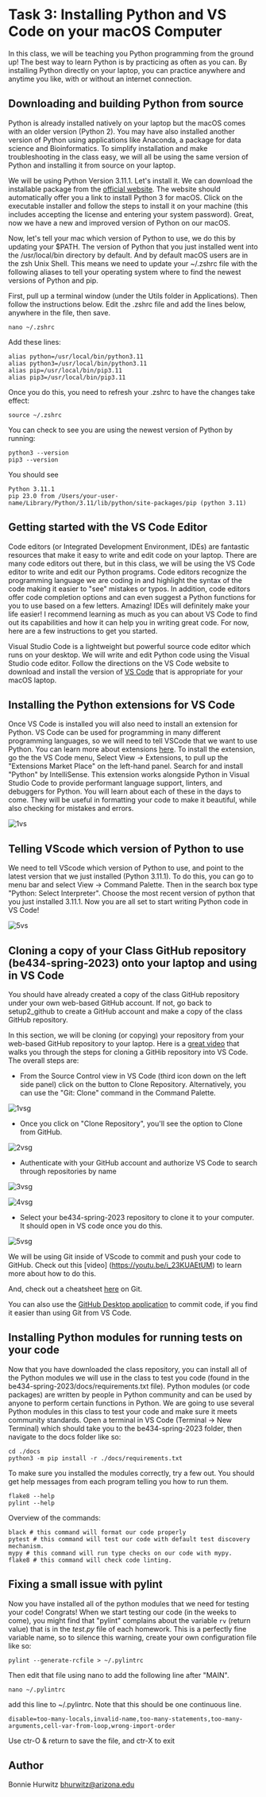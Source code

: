 # Task 3: Installing Python and VS Code on your macOS Computer

In this class, we will be teaching you Python programming from the ground up! The best way to learn Python is by practicing as often as you can. By installing Python directly on your laptop, you can practice anywhere and anytime you like, with or without an internet connection.

## Downloading and building Python from source

Python is already installed natively on your laptop but the macOS comes with an older version (Python 2). You may have also installed another version of Python using applications like Anaconda, a package for data science and Bioinformatics. To simplify installation and make troubleshooting in the class easy, we will all be using the same version of Python and installing it from source on your laptop.

We will be using Python Version 3.11.1. Let's install it. We can download the installable package from the [official website](https://www.python.org/downloads/release/python-3111/). The website should automatically offer you a link to install Python 3 for macOS. Click on the executable installer and follow the steps to install it on your machine (this includes accepting the license and entering your system password). Great, now we have a new and improved version of Python on our macOS. 

Now, let's tell your mac which version of Python to use, we do this by updating your $PATH. The version of Python that you just installed went into the /usr/local/bin directory by default. And by default macOS users are in the zsh Unix Shell. This means we need to update your ~/.zshrc file with the following aliases to tell your operating system where to find the newest versions of Python and pip.

First, pull up a terminal window (under the Utils folder in Applications). Then follow the instructions below. Edit the .zshrc file and add the lines below, anywhere in the file, then save.

```
nano ~/.zshrc
```

Add these lines:
```
alias python=/usr/local/bin/python3.11
alias python3=/usr/local/bin/python3.11
alias pip=/usr/local/bin/pip3.11
alias pip3=/usr/local/bin/pip3.11
```

Once you do this, you need to refresh your .zshrc to have the changes take effect:

```
source ~/.zshrc
```

You can check to see you are using the newest version of Python by running:

```
python3 --version
pip3 --version
```

You should see
```
Python 3.11.1
pip 23.0 from /Users/your-user-name/Library/Python/3.11/lib/python/site-packages/pip (python 3.11)
```

## Getting started with the VS Code Editor

Code editors (or Integrated Development Environment, IDEs) are fantastic resources that make it easy to write and edit code on your laptop. There are many code editors out there, but in this class, we will be using the VS Code editor to write and edit our Python programs. Code editors recognize the programming language we are coding in and highlight the syntax of the code making it easier to "see" mistakes or typos. In addition, code editors offer code completion options and can even suggest a Python functions for you to use based on a few letters. Amazing! IDEs will definitely make your life easier! I recommend learning as much as you can about VS Code to find out its capabilities and how it can help you in writing great code. For now, here are a few instructions to get you started.

Visual Studio Code is a lightweight but powerful source code editor which runs on your desktop. We will write and edit Python code using the Visual Studio code editor. Follow the directions on the VS Code website to download and install the version of [VS Code](https://code.visualstudio.com/) that is appropriate for your macOS laptop.

## Installing the Python extensions for VS Code

Once VS Code is installed you will also need to install an extension for Python. VS Code can be used for programming in many different programming languages, so we will need to tell VSCode that we want to use Python. You can learn more about extensions [here](https://code.visualstudio.com/docs/introvideos/extend). To install the extension, go the the VS Code menu, Select View -> Extensions, to pull up the "Extensions Market Place" on the left-hand panel. Search for and install "Python" by IntelliSense. This extension works alongside Python in Visual Studio Code to provide performant language support, linters, and debuggers for Python. You will learn about each of these in the days to come. They will be useful in formatting your code to make it beautiful, while also checking for mistakes and errors.

![1vs](1_vscode_python.png "Installing the Python extension in VS Code")

## Telling VScode which version of Python to use

We need to tell VScode which version of Python to use, and point to the latest version that we just installed (Python 3.11.1). To do this, you can go to menu bar and select View -> Command Palette. Then in the search box type "Python: Select Interpreter". Choose the most recent version of python that you just installed 3.11.1. Now you are all set to start writing Python code in VS Code!

![5vs](5_vscode_select_python.png "Select Python Interpreter from the command pallete VS Code")

## Cloning a copy of your Class GitHub repository (be434-spring-2023) onto your laptop and using in VS Code

You should have already created a copy of the class GitHub repository under your own web-based GitHub account. If not, go back to setup2_github to create a GitHub account and make a copy of the class GitHub repository. 

In this section, we will be cloning (or copying) your repository from your web-based GitHub repository to your laptop. Here is a [great video](https://www.youtube.com/watch?v=bz1KauFlbQI) that walks you through the steps for cloning a GitHib repository into VS Code. The overall steps are:

* From the Source Control view in VS Code (third icon down on the left side panel) click on the button to Clone Repository. Alternatively, you can use the "Git: Clone" command in the Command Palette.

![1vsg](1_vscode_git_clone.png "Select Clone Repository in the Source Control view in VS Code")

* Once you click on "Clone Repository", you'll see the option to Clone from GitHub. 

![2vsg](2_vscode_git_clone2.png "Select Clone from GitHub")

* Authenticate with your GitHub account and authorize VS Code to search through repositories by name

![3vsg](3_vscode_git_signin.png "Signin to GitHub")

![4vsg](4_vscode_git_authorize.png "Authorize VS Code to use GitHub")

* Select your be434-spring-2023 repository to clone it to your computer. It should open in VS code once you do this.

![5vsg](5_vscode_git_byname.png "Search for your class repository by name GitHub")

We will be using Git inside of VScode to commit and push your code to GitHub. Check out this [video] (https://youtu.be/i_23KUAEtUM) to learn more about how to do this.

And, check out a cheatsheet [here](https://training.github.com/downloads/github-git-cheat-sheet.pdf) on Git.

You can also use the [GitHub Desktop application](https://desktop.github.com/) to commit code, if you find it easier than using Git from VS Code.

## Installing Python modules for running tests on your code

Now that you have downloaded the class repository, you can install all of the Python modules we will use in the class to test you code (found in the be434-spring-2023/docs/requirements.txt file). Python modules (or code packages) are written by people in Python community and can be used by anyone to perform certain functions in Python. We are going to use several Python modules in this class to test your code and make sure it meets community standards. Open a terminal in VS Code (Terminal -> New Terminal) which should take you to the be434-spring-2023 folder, then navigate to the docs folder like so:

```
cd ./docs
python3 -m pip install -r ./docs/requirements.txt
```

To make sure you installed the modules correctly, try a few out. You should get help messages from each program telling you how to run them.

```
flake8 --help
pylint --help
```

Overview of the commands:

```
black # this command will format our code properly
pytest # this command will test our code with default test discovery mechanism.
mypy # this command will run type checks on our code with mypy.
flake8 # this command will check code linting.
```

## Fixing a small issue with pylint

Now you have installed all of the python modules that we need for testing your code! Congrats! When we start testing our code (in the weeks to come), you might find that "pylint" complains about the variable `rv` (return value) that is in the _test.py_ file of each homework. This is a perfectly fine variable name, so to silence this warning, create your own configuration file like so:

```
pylint --generate-rcfile > ~/.pylintrc
```

Then edit that file using nano to add the following line after "MAIN".

```
nano ~/.pylintrc
```

add this line to ~/.pylintrc. Note that this should be one continuous line.

```
disable=too-many-locals,invalid-name,too-many-statements,too-many-arguments,cell-var-from-loop,wrong-import-order
``` 

Use ctr-O & return to save the file, and ctr-X to exit

## Author

Bonnie Hurwitz <bhurwitz@arizona.edu>